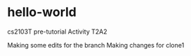 # hello-world
cs2103T pre-tutorial
Activity T2A2

Making some edits for the branch 
Making changes for clone1
